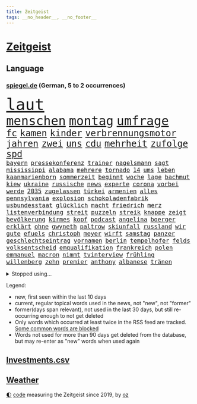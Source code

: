 ```yaml
---
title: Zeitgeist
tags: __no_header__, __no_footer__
---
```


# [Zeitgeist](https://oliz.io/zeitgeist/)

## Language

<h3><a href="https://www.spiegel.de" target="_blank">spiegel.de</a> (German, 5 to 2 occurrences)</h3>
<p style="font-family:monospace">
<span style="font-size:32pt"><a href="news_links.html#laut" class="current">laut</a></span>
<br>
<span style="font-size:25pt"><a href="news_links.html#menschen" class="current">menschen</a></span>
<span style="font-size:25pt"><a href="news_links.html#montag" class="current">montag</a></span>
<span style="font-size:25pt"><a href="news_links.html#umfrage" class="current">umfrage</a></span>
<br>
<span style="font-size:18pt"><a href="news_links.html#fc" class="current">fc</a></span>
<span style="font-size:18pt"><a href="news_links.html#kamen" class="current">kamen</a></span>
<span style="font-size:18pt"><a href="news_links.html#kinder" class="current">kinder</a></span>
<span style="font-size:18pt"><a href="news_links.html#verbrennungsmotor" class="current">verbrennungsmotor</a></span>
<span style="font-size:18pt"><a href="news_links.html#jahren" class="current">jahren</a></span>
<span style="font-size:18pt"><a href="news_links.html#zwei" class="current">zwei</a></span>
<span style="font-size:18pt"><a href="news_links.html#uns" class="current">uns</a></span>
<span style="font-size:18pt"><a href="news_links.html#cdu" class="current">cdu</a></span>
<span style="font-size:18pt"><a href="news_links.html#mehrheit" class="current">mehrheit</a></span>
<span style="font-size:18pt"><a href="news_links.html#zufolge" class="current">zufolge</a></span>
<span style="font-size:18pt"><a href="news_links.html#spd" class="current">spd</a></span>
<br>
<span style="font-size:12pt"><a href="news_links.html#bayern" class="current">bayern</a></span>
<span style="font-size:12pt"><a href="news_links.html#pressekonferenz" class="current">pressekonferenz</a></span>
<span style="font-size:12pt"><a href="news_links.html#trainer" class="current">trainer</a></span>
<span style="font-size:12pt"><a href="news_links.html#nagelsmann" class="current">nagelsmann</a></span>
<span style="font-size:12pt"><a href="news_links.html#sagt" class="current">sagt</a></span>
<span style="font-size:12pt"><a href="news_links.html#mississippi" class="current">mississippi</a></span>
<span style="font-size:12pt"><a href="news_links.html#alabama" class="current">alabama</a></span>
<span style="font-size:12pt"><a href="news_links.html#mehrere" class="current">mehrere</a></span>
<span style="font-size:12pt"><a href="news_links.html#tornado" class="new">tornado</a></span>
<span style="font-size:12pt"><a href="news_links.html#14" class="current">14</a></span>
<span style="font-size:12pt"><a href="news_links.html#ums" class="current">ums</a></span>
<span style="font-size:12pt"><a href="news_links.html#leben" class="current">leben</a></span>
<span style="font-size:12pt"><a href="news_links.html#kaanmarienborn" class="new">kaanmarienborn</a></span>
<span style="font-size:12pt"><a href="news_links.html#sommerzeit" class="new">sommerzeit</a></span>
<span style="font-size:12pt"><a href="news_links.html#beginnt" class="current">beginnt</a></span>
<span style="font-size:12pt"><a href="news_links.html#woche" class="current">woche</a></span>
<span style="font-size:12pt"><a href="news_links.html#lage" class="current">lage</a></span>
<span style="font-size:12pt"><a href="news_links.html#bachmut" class="current">bachmut</a></span>
<span style="font-size:12pt"><a href="news_links.html#kiew" class="current">kiew</a></span>
<span style="font-size:12pt"><a href="news_links.html#ukraine" class="current">ukraine</a></span>
<span style="font-size:12pt"><a href="news_links.html#russische" class="current">russische</a></span>
<span style="font-size:12pt"><a href="news_links.html#news" class="current">news</a></span>
<span style="font-size:12pt"><a href="news_links.html#experte" class="current">experte</a></span>
<span style="font-size:12pt"><a href="news_links.html#corona" class="current">corona</a></span>
<span style="font-size:12pt"><a href="news_links.html#vorbei" class="current">vorbei</a></span>
<span style="font-size:12pt"><a href="news_links.html#werde" class="current">werde</a></span>
<span style="font-size:12pt"><a href="news_links.html#2035" class="current">2035</a></span>
<span style="font-size:12pt"><a href="news_links.html#zugelassen" class="current">zugelassen</a></span>
<span style="font-size:12pt"><a href="news_links.html#türkei" class="current">türkei</a></span>
<span style="font-size:12pt"><a href="news_links.html#armenien" class="current">armenien</a></span>
<span style="font-size:12pt"><a href="news_links.html#alles" class="current">alles</a></span>
<span style="font-size:12pt"><a href="news_links.html#pennsylvania" class="current">pennsylvania</a></span>
<span style="font-size:12pt"><a href="news_links.html#explosion" class="current">explosion</a></span>
<span style="font-size:12pt"><a href="news_links.html#schokoladenfabrik" class="current">schokoladenfabrik</a></span>
<span style="font-size:12pt"><a href="news_links.html#usbundesstaat" class="current">usbundesstaat</a></span>
<span style="font-size:12pt"><a href="news_links.html#glücklich" class="current">glücklich</a></span>
<span style="font-size:12pt"><a href="news_links.html#macht" class="current">macht</a></span>
<span style="font-size:12pt"><a href="news_links.html#friedrich" class="current">friedrich</a></span>
<span style="font-size:12pt"><a href="news_links.html#merz" class="current">merz</a></span>
<span style="font-size:12pt"><a href="news_links.html#listenverbindung" class="new">listenverbindung</a></span>
<span style="font-size:12pt"><a href="news_links.html#streit" class="current">streit</a></span>
<span style="font-size:12pt"><a href="news_links.html#puzzeln" class="new">puzzeln</a></span>
<span style="font-size:12pt"><a href="news_links.html#streik" class="current">streik</a></span>
<span style="font-size:12pt"><a href="news_links.html#knappe" class="current">knappe</a></span>
<span style="font-size:12pt"><a href="news_links.html#zeigt" class="current">zeigt</a></span>
<span style="font-size:12pt"><a href="news_links.html#bevölkerung" class="current">bevölkerung</a></span>
<span style="font-size:12pt"><a href="news_links.html#kirmes" class="new">kirmes</a></span>
<span style="font-size:12pt"><a href="news_links.html#kopf" class="current">kopf</a></span>
<span style="font-size:12pt"><a href="news_links.html#podcast" class="current">podcast</a></span>
<span style="font-size:12pt"><a href="news_links.html#angelina" class="new">angelina</a></span>
<span style="font-size:12pt"><a href="news_links.html#boerger" class="new">boerger</a></span>
<span style="font-size:12pt"><a href="news_links.html#erklärt" class="current">erklärt</a></span>
<span style="font-size:12pt"><a href="news_links.html#ohne" class="current">ohne</a></span>
<span style="font-size:12pt"><a href="news_links.html#gwyneth" class="current">gwyneth</a></span>
<span style="font-size:12pt"><a href="news_links.html#paltrow" class="current">paltrow</a></span>
<span style="font-size:12pt"><a href="news_links.html#skiunfall" class="new">skiunfall</a></span>
<span style="font-size:12pt"><a href="news_links.html#russland" class="current">russland</a></span>
<span style="font-size:12pt"><a href="news_links.html#wir" class="current">wir</a></span>
<span style="font-size:12pt"><a href="news_links.html#gute" class="current">gute</a></span>
<span style="font-size:12pt"><a href="news_links.html#efuels" class="new">efuels</a></span>
<span style="font-size:12pt"><a href="news_links.html#christoph" class="current">christoph</a></span>
<span style="font-size:12pt"><a href="news_links.html#meyer" class="new">meyer</a></span>
<span style="font-size:12pt"><a href="news_links.html#wirft" class="current">wirft</a></span>
<span style="font-size:12pt"><a href="news_links.html#samstag" class="current">samstag</a></span>
<span style="font-size:12pt"><a href="news_links.html#panzer" class="current">panzer</a></span>
<span style="font-size:12pt"><a href="news_links.html#geschlechtseintrag" class="new">geschlechtseintrag</a></span>
<span style="font-size:12pt"><a href="news_links.html#vornamen" class="current">vornamen</a></span>
<span style="font-size:12pt"><a href="news_links.html#berlin" class="current">berlin</a></span>
<span style="font-size:12pt"><a href="news_links.html#tempelhofer" class="new">tempelhofer</a></span>
<span style="font-size:12pt"><a href="news_links.html#felds" class="new">felds</a></span>
<span style="font-size:12pt"><a href="news_links.html#volksentscheid" class="new">volksentscheid</a></span>
<span style="font-size:12pt"><a href="news_links.html#emqualifikation" class="new">emqualifikation</a></span>
<span style="font-size:12pt"><a href="news_links.html#frankreich" class="current">frankreich</a></span>
<span style="font-size:12pt"><a href="news_links.html#polen" class="current">polen</a></span>
<span style="font-size:12pt"><a href="news_links.html#emmanuel" class="current">emmanuel</a></span>
<span style="font-size:12pt"><a href="news_links.html#macron" class="current">macron</a></span>
<span style="font-size:12pt"><a href="news_links.html#nimmt" class="current">nimmt</a></span>
<span style="font-size:12pt"><a href="news_links.html#tvinterview" class="current">tvinterview</a></span>
<span style="font-size:12pt"><a href="news_links.html#frühling" class="current">frühling</a></span>
<span style="font-size:12pt"><a href="news_links.html#willenberg" class="new">willenberg</a></span>
<span style="font-size:12pt"><a href="news_links.html#zehn" class="current">zehn</a></span>
<span style="font-size:12pt"><a href="news_links.html#premier" class="current">premier</a></span>
<span style="font-size:12pt"><a href="news_links.html#anthony" class="current">anthony</a></span>
<span style="font-size:12pt"><a href="news_links.html#albanese" class="new">albanese</a></span>
<span style="font-size:12pt"><a href="news_links.html#tränen" class="current">tränen</a></span>
</p>
<details>
<summary>Stopped using...</summary>
<p class="former" style="font-size:12pt">
fdpchef(885) angela(883) bedeuten(883) herbst(882) locker(882) müller(882) beispiel(881) geschäfte(881) jörg(881) klimawandels(881) londoner(881) minderheit(881) monatelang(881) senken(881) zuversicht(881) alternativen(880) egal(880) geschlossen(880) kriminellen(880) mitten(880) 44(879) csuchef(879) entlassung(879) ergebnisse(879) gutes(879) katastrophe(879) stürzte(879) ankündigung(878) branche(878) einreisen(878) kassiert(878) nachruf(878) schildert(878) versteigert(878) dementiert(877) eingereicht(877) größer(877) mainz(877) preisen(877) richterin(877) schatten(877) stefan(877) untersuchungen(877) zoo(877) abends(876) armut(876) genannt(876) islamischer(876) kauft(876) meinem(876) amnesty(875) aussage(875) auswahl(875) bedrohung(875) brasiliens(875) debakel(875) entschädigung(875) geheimnis(875) helden(875) islamischen(875) stattfinden(875) stück(875) suspendiert(875) villa(875) voraus(875) badenwürttembergs(874) befreien(874) klein(874) konjunktur(874) netflix(874) veranstalter(874) vergessen(874) angeklagte(873) finanziell(873) punkten(873) sinken(873) verschieben(873) befreit(872) beleidigt(872) dreimal(872) sinnvoll(872) verwirrung(872) angeklagter(871) davor(871) oppositionelle(871) regiert(871) reiste(871) vorstellen(871) wies(871) ausprobiert(870) i(870) meinungsfreiheit(870) schlimmste(870) teenager(870) wähler(870) bereiten(869) bewegen(869) erlebte(869) extremen(869) juni(869) untersuchen(869) vorsprung(869) abschaffen(868) erlitt(868) gestürzt(868) hotels(868) reporter(868) zweimal(868) kehrte(867) käufer(867) trainiert(867) beschuldigt(865) wirtschaftlichen(865) schnellen(864) studien(864) verbindet(864) drogen(863) fortgesetzt(863) präsidentin(863) auflagen(862) erwarten(862) vorgestellt(862) warm(862) drastische(861) gesundheitsministerium(861) kabul(861) polnische(861) erfolgreichsten(860) iphone(860) rechtzeitig(859) behalten(858) nase(858) steffen(858) küstenwache(856) richard(856) empfehlung(854) präsenz(854) chats(852) heftiger(851) wusste(851) kräfte(850) laufenden(850) solchen(850) kindheit(846) retter(846) wirbel(846) einkommen(845) abhängig(844) rutschte(841) provoziert(840) schaut(840) geflohen(833) kanadas(832) ausgetragen(828) abschluss(821) größe(813) regelmäßig(807) ärmelkanal(806) ausweg(803) nick(799) währung(774) niederländer(773) zusätzlichen(772) fotografiert(769) autobauer(762) karriereende(757) lehrerin(753) wolken(736) neuanfang(733) notstand(729) zusammengebrochen(710) bewirbt(709) blut(700) vehement(690) finanziert(685) schwerste(660) aachen(634) argument(632) wenigsten(626) inflationsrate(622) leichten(622) zwingen(608) kilogramm(603) präsentierte(593) ausgefallen(592) lebten(589) inszenieren(587) superstars(580) dörfer(579) gestern(573) analysten(564) schwarz(564) heiße(555) wirtschaftskrise(555) teamkollege(543) preiserhöhungen(538) telefoniert(538) gesetzentwurf(532) worum(529) basis(527) verschlechtert(515) direkte(509) eingefroren(505) spezielle(505) stau(499) geheimdienste(498) obersten(493) menschlichkeit(492) umsetzung(492) inklusive(489) lieferungen(488) oberlandesgericht(488) tödlichem(487) versuche(486) militärischen(474) bescheid(472) wahr(468) taucht(456) dürr(455) emotional(454) lehrerinnen(450) angekündigte(449) energieversorgung(446) falsches(446) borrell(442) ruhrgebiet(442) model(436) bundesinnenministerin(435) gefühle(435) sanitäter(435) flugzeugen(432) leitete(431) cool(429) untergang(424) vorm(423) abhalten(419) verringern(416) verkaufte(414) erweitert(411) krankheiten(403) fremd(398) 350(394) fehlverhalten(391) reichweite(391) vereinigte(388) schätzt(387) sitz(387) bejubelt(385) klug(384) don(377) stammen(376) verübt(375) interessiert(374) verspätet(372) air(370) dubiosen(370) zurückgewiesen(369) unmittelbar(364) ankommt(363) gefolgt(363) nukleare(363) fußballspiel(362) töchter(360) schneiden(358) söhne(357) beschuldigten(355) hochrangigen(355) eindrücke(354) bargeld(353) exfreundin(353) empfang(352) sexismus(351) großstadt(347) organisierte(345) andrej(343) tankrabatt(343) abgeschoben(340) oligarch(340) ball(337) strategisch(337) freundinnen(336) geist(333) fußballerinnen(332) tankrabatts(330) auslösen(329) geheiratet(329) trauerfeier(329) gearbeitet(328) schwerverletzte(326) prag(324) ausbeutung(319) zugänglich(319) bayreuth(316) klopp(315) indische(309) schau(309) verschwanden(303) harter(302) verbliebenen(301) mobbing(299) carlo(296) jubel(296) verdrängt(293) mordfall(292) syrischen(292) beatles(291) vermittelte(291) besitzt(289) viral(288) 14jährigen(286) regierungsbildung(285) computer(284) brittney(282) griner(282) norweger(282) ausgezahlt(280) diejenigen(279) 16jährigen(278) üppigen(278) 54(275) bedrohte(273) bestimmter(272) übung(269) befeuert(267) erwerbstätigen(267) jimmy(267) hubert(266) grundschule(265) möbel(265) riefen(264) terrororganisation(263) alzheimer(261) neustart(261) madrids(260) setzten(260) ängste(260) afdpolitiker(258) feuert(258) knapper(258) fehlten(257) spahn(256) instrument(255) jagt(255) nahrung(255) arizona(254) golfstaat(254) heim(254) bundeskartellamt(253) wozu(253) deutsch(252) hanna(252) sehe(251) bemerkenswert(250) kostenlose(250) 20jähriger(249) comingout(249) kostete(248) l(247) diente(246) verzeichnet(246) kontroversen(242) solches(239) strittigen(239) fassungslos(238) legal(238) ungerecht(238) brandstifter(236) flugzeugbauer(236) folgten(236) hessische(236) wiedersehen(236) energiesektor(234) 2040(229) glücklichen(228) blackout(226) manila(226) musikerin(226) antony(225) einnahme(225) schottlands(225) tode(225) kommunizieren(224) haftstrafen(222) lokalen(222) technisch(220) gelohnt(219) größtes(218) lizzo(218) tribut(218) nebenwirkungen(217) fahrerin(216) nation(214) exweltmeister(213) zahlte(213) heidenheim(212) traten(212) twitteraccount(212) selbstbewusst(210) katastrophenschutz(208) ganzes(207) gaspreis(207) beseitigt(206) oleksij(206) hetze(205) 56jährige(204) trockener(204) spitzen(203) wünsche(203) zusammenprall(203) flüssen(202) marken(202) 19jähriger(201) bestes(201) gründete(201) 63(199) grab(199) ausliefern(198) wiesbaden(198) intensiver(197) bundesarbeitsgericht(196) fußballprofis(195) abwehren(194) franz(193) rutschen(190) chefredakteurin(189) verurteilter(189) faktor(188) nationalhymne(186) interessierte(185) künstlich(185) piste(185) preisgekrönte(185) radfahrerin(185) brisante(183) rätseln(180) yorker(179) wüste(178) abschuss(177) busfahrer(177) einsteigen(177) engen(177) konten(177) nationalsozialismus(177) luftangriff(176) machtmissbrauch(176) megawattstunde(175) unabhängigen(175) 85jährige(174) vegane(173) andré(172) branchen(172) ernüchternd(172) makejew(172) maximal(172) beton(171) defizite(171) reißleine(171) gegenangriff(170) tweets(169) buhlt(168) informierte(168) eh(167) salihamidžić(167) beach(166) beherrscht(166) bulgarien(166) gegeneinander(166) praktisch(166) kollege(165) rückblick(165) wohnraum(164) caroline(163) commerzbank(163) fachleuten(162) ford(162) kollegin(161) angreifen(160) fußballnationalspieler(160) opel(159) staatsmedien(159) iocpräsident(158) schulunterricht(158) beförderung(156) information(155) knöchel(155) urteilt(155) höheren(154) arzneimittel(153) verzeichnen(153) überraschenden(153) abgelegt(152) tendenz(152) eingezogen(151) zitiert(151) schöne(150) verhältnissen(150) riesiges(149) verhelfen(149) faschistischen(148) frischen(148) konsumiert(148) bereichen(146) quoten(146) vizepräsidentin(146) natogeneralsekretär(145) wiebke(145) angewiesen(144) wiktor(144) entführen(143) bundesagentur(142) präferenz(142) carter(141) karriereberaterin(140) klassiker(139) leukämie(139) erklärungen(138) ohio(138) spannende(137) manipuliert(136) missionen(136) qualität(136) schlachtfeld(136) witze(136) ersticken(135) titanic(135) dichter(134) trage(132) vergibt(132) expolizisten(131) dave(130) englisch(130) entladen(130) gefälscht(130) leidenschaft(128) säge(128) umfassende(128) korruptionsskandal(127) alias(126) billigt(126) serviert(126) solidarisiert(125) zugeständnisse(125) angeht(124) beratung(124) generalbundesanwalt(124) hotspur(123) beworfen(122) kremlgegner(122) machtverhältnisse(122) spielzeug(122) urteile(121) verkehrskontrolle(121) widersprüche(121) dihk(120) erreichbar(120) kostenloses(120) podium(120) museums(119) staatsoper(119) ausreise(117) palmer(117) apples(116) hexen(116) spion(115) äußerung(115) flugabwehr(114) ruinen(114) schilderungen(114) befürchtungen(113) aufsehenerregenden(112) feuerte(112) schmälert(112) charme(111) nullcovidpolitik(111) psychologe(111) verkleidet(110) emily(109) geworben(109) jets(109) profil(109) verbesserte(109) einstige(108) niedersächsische(108) gibt’s(107) wahlniederlage(106) achtzigerjahre(104) bosch(104) thriller(104) energiehilfen(103) räder(103) verdoppeln(102) ekrem(101) istanbuls(101) i̇mamoğlu(101) kryptobörse(101) nachgegangen(101) punk(101) spiegelpodcast(101) isolieren(100) todesurteil(100) bestellen(99) gefallenen(99) jugendamt(99) mcdonald's(99) terrasse(98) bali(97) inhaftierter(97) langsamer(97) oman(97) fdpfraktionschef(96) verzögerungen(96) siebte(95) singen(95) wegfallen(95) demokratien(94) hilfslieferungen(94) jüdischen(94) negativen(94) vermeidet(94) leopardpanzern(93) want(93) berlinwahl(92) bernhard(92) durcheinander(92) gottes(92) rheinland(92) usuniversität(92) verlorenen(92) wutausbruch(92) güterzug(91) richterinnen(91) römer(91) asylbewerber(90) hernández(90) legten(90) tricksen(90) wmauftakt(90) fichte(89) geringen(89) großbaustelle(89) labern(89) leiten(89) schiebt(89) heungmin(88) negativrekord(88) son(88) wahren(88) getränke(87) kanäle(87) abschieben(86) absolut(86) asiatische(86) geschwiegen(86) schatzes(86) bergbau(85) manipulierte(85) missbrauchte(85) panzerdebatte(85) rettungsarbeiten(85) umziehen(85) korrigiert(84) landeswahlleiter(84) mutig(84) südchinesischen(84) 330(83) flugbetrieb(83) kaufpreise(83) passagierflüge(83) steigerung(83) abhilfe(82) christ(82) diskothek(82) generatoren(82) gläubiger(82) klebten(82) nadelbäumen(82) neymars(82) sinnbild(82) verschütteten(82) 999(81) hugo(81) läden(81) mitspielern(81) runden(81) schwimmbädern(81) anstrengend(80) brettspiele(80) kambodschas(80) nina(80) onlinekauf(80) verwirklichen(80) aggressiver(79) kuschen(79) notprogramm(79) abgefangen(78) abgestellt(78) handelspartner(78) totschlags(78) 26jähriger(77) auswärtiges(77) bø(77) düsseldorfer(77) ghanaischen(77) leine(77) schweinfurt(77) thingnes(77) vorstandswahl(77) zuschläge(77) 2028(76) ernte(76) lego(76) plündern(76) reformieren(76) stadtrat(76) verschrottet(76) wiederholungswahl(76) wilde(76) fachkräften(75) frauenproblem(75) harscher(75) pillen(75) selbstverständlichkeit(75) senatorin(75) bundespolizist(74) viereinhalb(74) überraschendes(74) eröffnen(73) frühjahrsoffensive(73) jarasch(73) jva(73) kauftipps(73) benötigte(72) derbe(72) dulden(72) maserati(72) ostafrika(72) rekordhoch(72) 32jährige(71) 747(71) abgeschossen(71) bass(71) einkaufszentrum(71) schlagerstar(71) verstummen(71) community(70) gebrauch(70) klüger(70) männerstaffel(70) nhl(70) republikanerin(70) sehnen(70) säcken(70) unglaublich(70) banknoten(69) einzelfall(69) heimarbeit(69) lizenz(69) reformvorschläge(69) entsendung(68) jane(68) katastrophenfall(68) vorhanden(68) zweitligist(68) abschwächen(67) avatar(67) eigenlob(67) entnommen(67) maas(67) ahmad(66) philadelphia(66) price(66) schießerei(66) tabus(66) besonderer(65) grades(65) straftäter(65) verkehrspolitik(65) choreograf(64) foster(64) geschwister(64) großraum(64) minigurken(64) schätzung(64) stationen(64) abgestraft(63) bars(63) cameron(63) einsatzbereit(63) erfolgs(63) erschienen(63) neumünster(63) ausbildungsgarantie(62) deutschsprachigen(62) fonda(62) gerüstet(62) sammlung(62) testphase(62) verdreifacht(62) bearbeitet(61) cambridge(61) clinch(61) eroberung(61) geleitet(61) pisten(61) stellvertreter(61) tanzt(61) ussängerin(61) 80jähriger(60) ersatzfreiheitsstrafen(60) hamp;m(60) paso(60) perspektiven(60) preisschild(60) reederei(60) sir(60) transparent(60) beunruhigen(59) chinese(59) gelangte(59) gespart(59) onlinehandel(59) usinformationen(59) aufgegangen(58) gunther(58) heilende(58) kreativer(58) schätzungsweise(58) zufällig(58) antikatermittel(57) frosch(57) geschmückten(57) kippa(57) kurdischen(57) luxushotel(57) tiktokvideo(57) tunnel(57) abriss(56) baubranche(56) co₂emissionen(56) flugabwehrsystem(56) lebkuchen(56) patriot(56) putingegner(56) schliche(56) untergegangen(56) amtsantritt(55) emir(55) geheimnisse(55) googles(55) hilfsorganisationen(55) nächstenliebe(55) patriotsystem(55) sag(55) unbemerkt(55) zeitplan(55) 248(54) cruise(54) fahrschein(54) mehrjährigen(54) ricarda(54) windig(54) yvonne(54) 656(53) enttarnung(53) hausverbot(53) klimaschützern(53) leistungen(53) statistik(53) weltberühmt(53) 1999(52) botschafterin(52) elektrische(52) gedenken(52) verfolger(52) aleksandar(51) durchfallquote(51) früherem(51) gefängnisstrafe(51) grünenchefin(51) helfern(51) meines(51) nervt(51) netflixfilm(51) pablo(51) sprüche(51) straßenbahn(51) zirkus(51) bestechungsskandal(50) fahrprüfung(50) gesammelt(50) globalisierung(50) unwahrscheinlicher(50) aufträgen(49) ausstellung(49) detlef(49) enthüllen(49) geldgeber(49) lebend(49) repariert(49) brandenburgs(48) eingehen(48) eingeschlossen(48) geldbuße(48) korrigieren(48) mitschüler(48) verbracht(48) besuchte(47) blüten(47) kleider(47) konto(47) newcastle(47) reichert(47) dienstwaffe(46) gastauftritt(46) luxusvilla(46) eingegangen(45) festspiele(45) jp(45) german(44) mccartney(44) silvesternacht(44) südsudan(44) archäologie(43) demos(43) kommentator(43) massenstart(43) parteifreund(43) polarisieren(43) 7000(42) donnerstagmorgen(42) hell(42) karnevals(42) patzer(42) thinktanks(42) baute(41) containern(41) cousin(41) draisaitl(41) east(41) kräutern(41) leopardlieferung(41) zwang(41) buchläden(40) eigentum(40) engagiert(40) geistliche(40) giftstoffen(40) isst(40) nürnberger(40) republikanische(40) bundesligaspiel(39) g+j(39) maiden(39) notaufnahmen(39) parteivize(39) riesenslalom(39) sportwagen(39) unterirdische(39) verschuldet(39) versprochenen(39) erden(38) freistaat(38) freiwilligen(38) india(38) marburg(38) überschreiten(38) angestiegen(37) biathlet(37) durchfahrt(37) fatalen(37) gekippt(37) genießt(37) metropolen(37) schießstand(37) tagelange(37) vorgeschmack(37) abgelehnte(36) aiwanger(36) frauenfeindlichkeit(36) führungswechsel(36) hetzer(36) lahmgelegt(36) rate(36) schnellsten(36) tagelanger(36) zulasten(36) durchkreuzt(35) halbzeitshow(35) inseln(35) schritten(35) sonntagmorgen(35) verdienten(35) bing(34) chatbot(34) heran(34) suchmaschine(34) 78(33) eingedrungen(33) kläger(33) nordamerika(33) paschas(33) sachsenanhalts(33) weimar(33) wirecard(33) geflohener(32) gestiegener(32) rbbaffäre(32) schneekanonen(32) souveräner(32) besitzes(31) filmen(31) gravierende(31) witwe(31) zögerlichkeit(31) axt(30) landschaft(30) provinzen(30) zögern(30) himbeeren(29) pädagogen(29) verbeamtung(29) verkehrsträger(29) vorankommen(29) 65jährigen(28) ambitionen(28) aufzubewahren(28) brokstedt(28) fünfter(28) laser(28) lauf(28) läufer(28) läuferinnen(28) straßer(28) verfügbar(28) water(28) way(28) aussetzung(27) gewinnern(27) ibrahim(27) slalom(27) vors(27) wahrscheinlichkeit(27) coronasituation(26) eurecht(26) hinterbliebenen(26) staatskrise(26) veraltet(26) weiterregieren(26) cumexskandal(25) fünftes(25) ukrainekontaktgruppe(25) 1600(24) gültige(23) marsalek(23) putsch(23) rechtfertigen(23) startabkommen(23) söldnern(23) traurig(23) tschechische(23) 1933(22) azubis(22) baten(22) eagles(22) flächendeckenden(22) gruner+jahr(22) kostengründen(22) landstraßen(22) miliz(22) nadia(22) nordwesten(22) pflegebedürftige(22) wichtigere(22) zelt(22) 2300(21) 80jährige(21) beanstandet(21) eckpunkte(21) geflohenen(21) horrend(21) kippe(21) kuwait(21) nichols(21) posiert(21) tyre(21) vergriffen(21) walen(21) anstehenden(20) autobahnprojekte(20) benutzen(20) panzerbataillon(20) pollen(20) prügelten(20) renommierten(20) waffengesetze(20) delikte(19) dfbpokal(19) einflussreiche(19) hasan(19) saarbrücken(19) aktive(18) anderswo(18) geschnappt(18) heusgen(18) seniorinnen(18) shiffrins(18) spitzendiplomaten(18) verzögerung(18) viertes(18) vietnamesische(18) außergewöhnlich(17) entführte(17) eubürger(17) feministischen(17) haley(17) kampfjetlieferungen(17) loswerden(17) nikki(17) politikwissenschaftler(17) entzweien(16) fwort(16) goldmedaillen(16) maaßens(16) sturmtief(16) ukrainern(16) ahnung(15) aufweichen(15) einzigartig(15) erfolglosen(15) ferreira(15) lopez(15) nachträglich(15) feststellen(14) leisteten(14) ritual(14) superbowl(14) teilerfolg(14) trier(14) 170(13) chefdirigent(13) entgeht(13) iskenderun(13) kiewbesuch(13) sicherheitskonferenz(13) verhungert(13) überraschungsbesuch(13) ballon(12) beschlagnahmtes(12) biathlonwm(12) hermann(12) hindernisse(12) leiterin(12) medaillenhoffnung(12) music(12) sechster(12) seidenstraße(12) stärkt(12) widmete(12) gebrochene(11) konspirativen(11) meetings(11) schärft(11) spionageballons(11) tochterfirma(11)
</p>
</details>
<p>Legend:
<ul>
<li><span class="new">new</span>, first seen within the last 10 days</li>
<li><span class="current">current</span>, regular topical words used in the news, not "new", not "former"</li>
<li><span class="former">former(days span relevant)</span>, not used in the last 30 days, but still re-occurring enough to not get deleted</li>
<li>Only words which occurred at least twice in the RSS feed are tracked. <a href="language/filters.py">Some common words are blocked</a></li>
<li>Words not used for more than 90 days get deleted from the database, but may re-enter as "new" words when used again</li>
</ul>
</p>

## [Investments](investments.html)[.csv](investments.csv)

## [Weather](weather.html)

<footer>
<a href="javascript:toggleTheme()" class="nav">🌓</a>
<a href="https://github.com/ooz/zeitgeist">code</a> measuring the Zeitgeist since 2019, by <a href="https://oliz.io">oz</a>
</footer>
